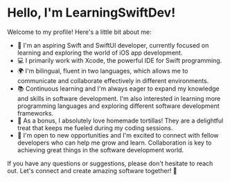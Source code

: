 # Hello, I'm LearningSwiftDev!

Welcome to my profile! Here's a little bit about me:

- 🌱 I'm an aspiring Swift and SwiftUI developer, currently focused on learning and exploring the world of iOS app development.
- 💻 I primarily work with Xcode, the powerful IDE for Swift programming.
- 🌍 I'm bilingual, fluent in two languages, which allows me to communicate and collaborate effectively in different environments.
- 📚 Continuous learning and I'm always eager to expand my knowledge and skills in software development. I'm also interested in learning more programming languages and exploring different software development frameworks.
- 🌮 As a bonus, I absolutely love homemade tortillas! They are a delightful treat that keeps me fueled during my coding sessions.
- 🤝 I'm open to new opportunities and I'm excited to connect with fellow developers who can help me grow and learn. Collaboration is key to achieving great things in the software development world.

If you have any questions or suggestions, please don't hesitate to reach out. Let's connect and create amazing software together! 🚀
<!---
papichonk/papichonk is a ✨ special ✨ repository because its `README.md` (this file) appears on your GitHub profile.
You can click the Preview link to take a look at your changes.
--->
